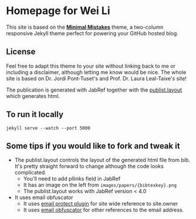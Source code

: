 # Homepage for Wei Li

This site is based on the **[Minimal Mistakes](http://mmistakes.github.io/minimal-mistakes)** theme, a two-column responsive Jekyll theme perfect for powering your GitHub hosted blog.

## License

Feel free to adapt this theme to your site without linking back to me or including a disclaimer, although letting me know would be nice.
The whole site is based on Dr. Jordi Pont-Tuset's and Prof. Dr. Laura Leal-Taixe's site!

The publication is generated with JabRef together with the [publist.layout](https://truongnghiem.wordpress.com/2010/09/29/introducing-publist/) 
which generates html.

## To run it locally
```
jekyll serve --watch --port 5000
```

## Some tips if you would like to fork and tweak it
* The publist.layout controls the layout of the generated html file from bib. It's pretty straight forward to change although the code looks complicated.
  * You'll need to add pllinks field in JabRef
  * It has an image on the left from `images/papers/{bibtexkey}.png`
  * The publist.layout works with JabRef version < 4.0
* It uses email obfuscator
  * It uses [email protect plugin](https://github.com/vwochnik/jekyll-email-protect) for site wide reference to site.owner
  * It uses [email obfuscator](https://github.com/psmiraglia/jekyll-email-obfuscator) for other references to the email address.
